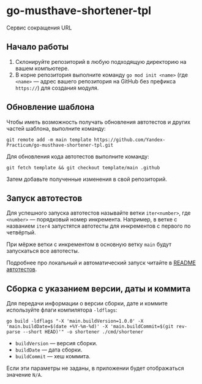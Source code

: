 # go-musthave-shortener-tpl

Сервис сокращения URL

## Начало работы

1. Склонируйте репозиторий в любую подходящую директорию на вашем компьютере.
2. В корне репозитория выполните команду `go mod init <name>` (где `<name>` — адрес вашего репозитория на GitHub без префикса `https://`) для создания модуля.

## Обновление шаблона

Чтобы иметь возможность получать обновления автотестов и других частей шаблона, выполните команду:

```
git remote add -m main template https://github.com/Yandex-Practicum/go-musthave-shortener-tpl.git
```

Для обновления кода автотестов выполните команду:

```
git fetch template && git checkout template/main .github
```

Затем добавьте полученные изменения в свой репозиторий.

## Запуск автотестов

Для успешного запуска автотестов называйте ветки `iter<number>`, где `<number>` — порядковый номер инкремента. Например, в ветке с названием `iter4` запустятся автотесты для инкрементов с первого по четвёртый.

При мёрже ветки с инкрементом в основную ветку `main` будут запускаться все автотесты.

Подробнее про локальный и автоматический запуск читайте в [README автотестов](https://github.com/Yandex-Practicum/go-autotests).

## Сборка с указанием версии, даты и коммита

Для передачи информации о версии сборки, дате и коммите используйте флаги компилятора `-ldflags`:

```
go build -ldflags "-X 'main.buildVersion=1.0.0' -X 'main.buildDate=$(date +%Y-%m-%d)' -X 'main.buildCommit=$(git rev-parse --short HEAD)'" -o shortener ./cmd/shortener
```

- `buildVersion` — версия сборки.
- `buildDate` — дата сборки.
- `buildCommit` — хеш коммита.

Если эти параметры не заданы, в приложении будет отображаться значение `N/A`.
